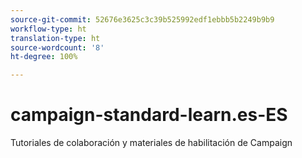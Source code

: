 ```yaml
---
source-git-commit: 52676e3625c3c39b525992edf1ebbb5b2249b9b9
workflow-type: ht
translation-type: ht
source-wordcount: '8'
ht-degree: 100%

---
```

# campaign-standard-learn.es-ES

Tutoriales de colaboración y materiales de habilitación de Campaign
